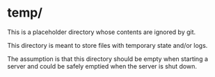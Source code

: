 # temp/

This is a placeholder directory whose contents are ignored by git.

This directory is meant to store files with temporary state and/or logs.

The assumption is that this directory should be empty when starting a server and could be safely emptied when the server is shut down.
